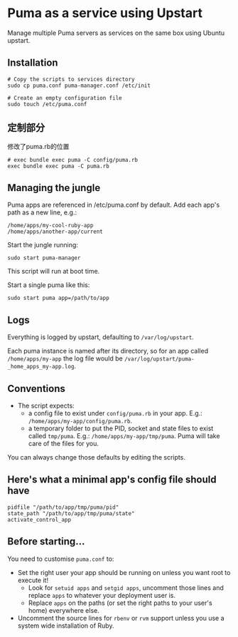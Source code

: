 # Puma as a service using Upstart

Manage multiple Puma servers as services on the same box using Ubuntu upstart.

## Installation 

    # Copy the scripts to services directory 
    sudo cp puma.conf puma-manager.conf /etc/init
    
    # Create an empty configuration file
    sudo touch /etc/puma.conf
## 定制部分

修改了puma.rb的位置
```
# exec bundle exec puma -C config/puma.rb
exec bundle exec puma -C puma.rb
```

## Managing the jungle 

Puma apps are referenced in /etc/puma.conf by default. Add each app's path as a
new line, e.g.:

```
/home/apps/my-cool-ruby-app
/home/apps/another-app/current
```

Start the jungle running:

`sudo start puma-manager`

This script will run at boot time.

Start a single puma like this:

`sudo start puma app=/path/to/app`

## Logs

Everything is logged by upstart, defaulting to `/var/log/upstart`.

Each puma instance is named after its directory, so for an app called
`/home/apps/my-app` the log file would be
`/var/log/upstart/puma-_home_apps_my-app.log`.

## Conventions 

* The script expects:
  * a config file to exist under `config/puma.rb` in your app. E.g.:
    `/home/apps/my-app/config/puma.rb`.
  * a temporary folder to put the PID, socket and state files to exist called
    `tmp/puma`. E.g.: `/home/apps/my-app/tmp/puma`. Puma will take care of the
files for you.

You can always change those defaults by editing the scripts.

## Here's what a minimal app's config file should have

```
pidfile "/path/to/app/tmp/puma/pid"
state_path "/path/to/app/tmp/puma/state"
activate_control_app
```

## Before starting...

You need to customise `puma.conf` to:

* Set the right user your app should be running on unless you want root to
  execute it!
  * Look for `setuid apps` and `setgid apps`, uncomment those lines and replace
    `apps` to whatever your deployment user is.
  * Replace `apps` on the paths (or set the right paths to your user's home)
    everywhere else.
* Uncomment the source lines for `rbenv` or `rvm` support unless you use a
  system wide installation of Ruby.

